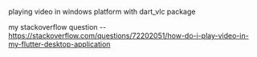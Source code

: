 playing video in windows platform with dart_vlc package


my stackoverflow question -- https://stackoverflow.com/questions/72202051/how-do-i-play-video-in-my-flutter-desktop-application
